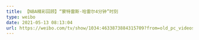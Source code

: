 ```yaml
---
title: 【NBA精彩回顾】“蒙特雷斯·哈雷尔4分钟”时刻
type: weibo
date: 2021-05-13 08:13:04
url: https://weibo.com/tv/show/1034:4633873884315709?from=old_pc_videoshow
---
```


<!-- more -->